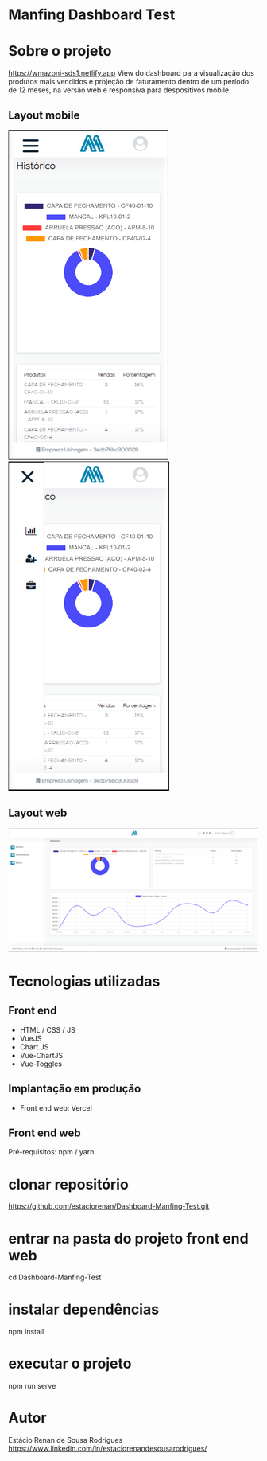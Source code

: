 
# Manfing Dashboard Test 

# Sobre o projeto
https://wmazoni-sds1.netlify.app
View do dashboard para visualização dos produtos mais vendidos e projeção de faturamento dentro de um período de 12 meses, na versão web e responsiva para despositivos mobile.
## Layout mobile
![Mobile 1](https://github.com/estaciorenan/Dashboard-Manfing-Test/blob/main/src/assets/mobile-1.PNG) 
![Mobile 2](https://github.com/estaciorenan/Dashboard-Manfing-Test/blob/main/src/assets/mobile-2.PNG)
## Layout web
![Web 1](https://github.com/estaciorenan/Dashboard-Manfing-Test/blob/main/src/assets/web.PNG)

# Tecnologias utilizadas
## Front end
- HTML / CSS / JS 
- VueJS
- Chart.JS
- Vue-ChartJS
- Vue-Toggles
## Implantação em produção
- Front end web: Vercel
## Front end web
Pré-requisitos: npm / yarn
# clonar repositório
https://github.com/estaciorenan/Dashboard-Manfing-Test.git
# entrar na pasta do projeto front end web
cd Dashboard-Manfing-Test
# instalar dependências
npm install
# executar o projeto
npm run serve 

# Autor
Estácio Renan de Sousa Rodrigues
https://www.linkedin.com/in/estaciorenandesousarodrigues/

